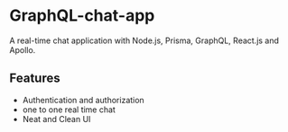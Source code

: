 
# GraphQL-chat-app

A real-time chat application with Node.js, Prisma, GraphQL, React.js and Apollo.

## Features

- Authentication and authorization
- one to one real time chat
- Neat and Clean UI
